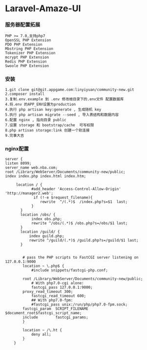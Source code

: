 # Laravel-Amaze-UI

### 服务器配置拓展

	PHP >= 7.0,支持php7
	OpenSSL PHP Extension
	PDO PHP Extension
	Mbstring PHP Extension
	Tokenizer PHP Extension
	mcrypt PHP Extension
	Redis PHP Extension
	Swoole PHP Extension

### 安装
	1.git clone git@git.appgame.com:linyiyuan/community-new.git
	2.composer install
	3.复制.env.example 到 .env 修改根目录下的.env文件 配置数据库
	4.将.env 的APP_ENV设置为production
	4.执行 php artisan key:generate , 生成随机 key
	5.执行 php artisan migrate --seed , 导入表结构和数据内容
	6.配置 nginx , 指向目录 public
	7.设置 storage 和 bootstrap/cache  可写权限
	8.php artisan storage:link 创建一个软连接
	9.完事大吉

### nginx配置
	
	server {
    listen 8099;
    server_name web.nba.com;
    root /Library/WebServer/Documents/community-new/public;
    index index.php index.html index.htm;
    
		 location / {
		        #add_header 'Access-Control-Allow-Origin' 'http://manager2.web';
		         if (!-e $request_filename){
		            rewrite  ^/(.*)$  /index.php?s=$1  last;
		        }
		   }
		   location /obs/ {
		        index obs.php;
		        rewrite ^/obs/(.*)$ /obs.php?s=/obs/$1 last;
		   }
		   location /guild/ {
		       index guild.php;
		       rewrite ^/guild/(.*)$ /guild.php?s=/guild/$1 last;
		   }


		    # pass the PHP scripts to FastCGI server listening on 127.0.0.1:9000
		    location ~ \.php$ {
		        #include snippets/fastcgi-php.conf;

			root /Library/WebServer/Documents/community-new/public;
		        # With php7.0-cgi alone:
		        fastcgi_pass 127.0.0.1:9000;
			proxy_read_timeout 300;
		        fastcgi_read_timeout 600;
		        ## With php7.0-fpm:
		        #fastcgi_pass unix:/run/php/php7.0-fpm.sock;
			fastcgi_param  SCRIPT_FILENAME  $document_root$fastcgi_script_name;
			include        fastcgi_params;
		    }

		    location ~ /\.ht {
		        deny all;
		    }
		}

